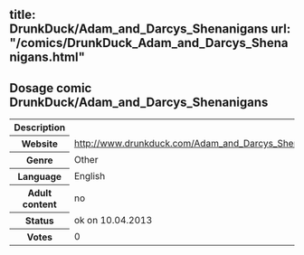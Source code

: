 title: DrunkDuck/Adam_and_Darcys_Shenanigans
url: "/comics/DrunkDuck_Adam_and_Darcys_Shenanigans.html"
---
Dosage comic DrunkDuck/Adam_and_Darcys_Shenanigans
-----------------------------------------

<table class="comicinfo">
<tr>
<th>Description</th><td></td>
</tr>
<tr>
<th>Website</th><td><a href="http://www.drunkduck.com/Adam_and_Darcys_Shenanigans/">http://www.drunkduck.com/Adam_and_Darcys_Shenanigans/</a></td>
</tr>
<tr>
<th>Genre</th><td>Other</td>
</tr>
<tr>
<th>Language</th><td>English</td>
</tr>
<tr>
<th>Adult content</th><td>no</td>
</tr>
<tr>
<th>Status</th><td>ok on 10.04.2013</td>
</tr>
<tr>
<th>Votes</th><td>0</div></td>
</tr>
</table>

